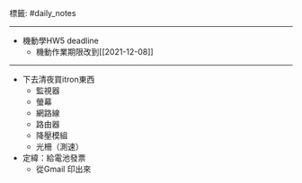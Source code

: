 標籤: #daily_notes 

---

- 機動學HW5 deadline
    - 機動作業期限改到[[2021-12-08]]



---

- 下去清夜買itron東西
    - 監視器
    - 螢幕
    - 網路線
    - 路由器
    - 降壓模組
    - 光柵（測速）
- 定緯：給電池發票
    - 從Gmail 印出來

